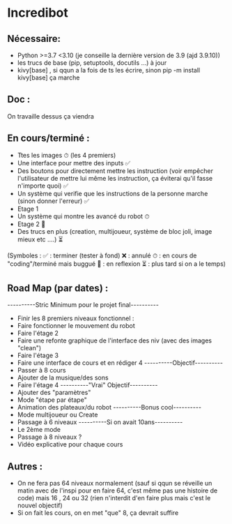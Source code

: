 # Incredibot

## Nécessaire:
* Python >=3.7 <3.10 (je conseille la dernière version de 3.9 (ajd 3.9.10))
* les trucs de base (pip, setuptools, docutils ...) à jour
* kivy[base] , si qqun a la fois de ts les écrire, sinon pip -m install kivy[base] ça marche

## Doc :

On travaille dessus ça viendra

## En cours/terminé :

* Ttes les images ⏱ (les 4 premiers)
* Une interface pour mettre des inputs ✅
* Des boutons pour directement mettre les instruction (voir empêcher l'utilisateur de mettre lui même les instruction, ça éviterai qu'il fasse n'importe quoi) ✅
* Un système qui verifie que les instructions de la personne marche (sinon donner l'erreur) ✅
* Etage 1
* Un système qui montre les avancé du robot ⏱ 
* Etage 2 🧠
* Des trucs en plus (creation, multijoueur, système de bloc joli, image mieux etc ....) ⏳ 

(Symboles : ✅ : terminer (tester à fond) ❌ : annulé ⏱ : en cours de "coding"/terminé mais buggué 🧠 : en reflexion ⏳ : plus tard si on a le temps)

## Road Map (par dates) :

----------Stric Minimum pour le projet final----------
* Finir les 8 premiers niveaux fonctionnel : 
* Faire fonctionner le mouvement du robot
* Faire l'étage 2
* Faire une refonte graphique de l'interface des niv (avec des images "clean")
* Faire l'étage 3
* Faire une interface de cours et en rédiger 4
----------Objectif----------
* Passer à 8 cours
* Ajouter de la musique/des sons
* Faire l'étage 4
----------"Vrai" Objectif----------
* Ajouter des "paramètres"
* Mode "étape par étape"
* Animation des plateaux/du robot
----------Bonus cool----------
* Mode multijoueur ou Create
* Passage à 6 niveaux 
----------Si on avait 10ans----------
* Le 2ème mode
* Passage à 8 niveaux ?
* Vidéo explicative pour chaque cours




## Autres :

* On ne fera pas 64 niveaux normalement (sauf si qqun se réveille un matin avec de l'inspi pour en faire 64, c'est même pas une histoire de code) mais 16 , 24 ou 32 (rien n'interdit d'en faire plus mais c'est le nouvel objectif)
* Si on fait les cours, on en met "que" 8, ça devrait suffire